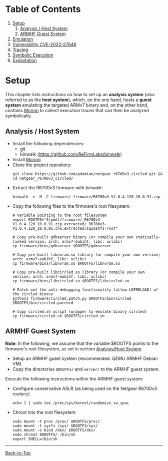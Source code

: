 # Table of Contents
1. [Setup](./1_setup.md#setup)
    1. [Analysis / Host System](./1_setup.md#host-system)
    2. [ARMHF Guest System](./1_setup.md#armhf-guest-system)
2. [Emulation](./2_emulation.md)
3. [Vulnerability CVE-2022-27646](./3_vulnerability.md)
4. [Tracing](./4_tracing.md)
5. [Symbolic Execution](./5_symbex.md)
6. [Exploitation](./6_exploitation.md)
<!--TODO--------------------------------------------------------------------------------------------
--------------------------------------------------------------------------------------------------->
# Setup
This chapter lists instructions on how to set up an **analysis system** (also referred to as the
**host system**), which, on the one hand, hosts a **guest system** emulating the targeted ARMv7
binary and, on the other hand, contains [Morion](https://github.com/pdamian/morion) to collect
execution traces that can then be analyzed symbolically.
## Analysis / Host System
- Install the following dependencies:
  - git
  - binwalk (https://github.com/ReFirmLabs/binwalk)
- Install [Morion](https://github.com/pdamian/morion#installation).
- Clone the project repository:
  ```
  git clone https://github.com/pdamian/netgear_r6700v3_circled.git && cd netgear_r6700v3_circled/
- Extract the R6700v3 firmware with *binwalk*:
  ```
  binwalk -e -M -C firmware/ firmware/R6700v3-V1.0.4.120_10.0.91.zip
  ```
- Copy the following files to the firmware's root filesystem:
  ```
  # Variable pointing to the root filesystem
  export ROOTFS="$(pwd)/firmware/_R6700v3-V1.0.4.120_10.0.91.zip.extracted/_R6700v3-V1.0.4.120_10.0.91.chk.extracted/squashfs-root"
  
  # Copy pre-built gdbserver binary (or compile your own statically-linked version; arch: armv7-eabihf, libc: uclibc)
  cp firmware/bins/gdbserver $ROOTFS/gdbserver
  
  # Copy pre-built libnvram.so library (or compile your own version; arch: armv7-eabihf, libc: uclibc)
  cp firmware/bins/libnvram.so $ROOTFS/libnvram.so
  
  # Copy pre-built libcircled.so library (or compile your own version; arch: armv7-eabihf, libc: uclibc)
  cp firmware/bins/libcircled.so $ROOTFS/libcircled.so

  # Patch out the anti-debugging functionality (allow LDPRELOAD) of the circled binary
  python3 firmware/circled.patch.py $ROOTFS/bin/circled $ROOTFS/bin/circled.patched
  
  # Copy circled.sh script (wrapper to emulate binary circled)
  cp firmware/circled.sh $ROOTFS/circled.sh
  ```
## ARMHF Guest System
**Note**: In the following, we assume that the variable $ROOTFS points to the firmware's root filesystem, as set in section [Analysis/Host System](./1_setup.md#analysis--host-system).
- Setup an ARMHF guest system (recommended: *QEMU* ARMHF Debian VM).
- Copy the directories `$ROOTFS/` and `server/` to the ARMHF guest system.

Execute the following instructions within the ARMHF guest system:
- Configure conservative ASLR (as being used on the Netgear R6700v3 routers):
  ```
  echo 1 | sudo tee /proc/sys/kernel/randomize_va_spac
  ```
- Chroot into the root filesystem:
  ```
  sudo mount -t proc /proc/ $ROOTFS/proc/
  sudo mount -t sysfs /sys/ $ROOTFS/sys/
  sudo mount -o bind /dev/ $ROOTFS/dev/
  sudo chroot $ROOTFS/ /bin/sh
  export SHELL=/bin/sh
  ```

----------------------------------------------------------------------------------------------------
[Back-to-Top](./1_setup.md)